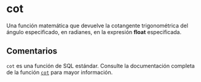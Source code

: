 ﻿---
SidebarGroup: "index-math-functions"
Autogenerated: true
---

# cot

Una función matemática que devuelve la cotangente trigonométrica del ángulo especificado, en radianes, en la expresión **float** especificada.

## Comentarios 

`cot` es una función de SQL estándar. Consulte la documentación completa de la función [`cot`](https://learn.microsoft.com/es-es/sql/t-sql/functions/cot-transact-sql) para mayor información.

